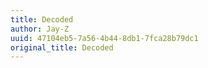 ```yaml
---
title: Decoded
author: Jay-Z
uuid: 47104eb5-7a56-4b44-8db1-7fca28b79dc1
original_title: Decoded
---
```


